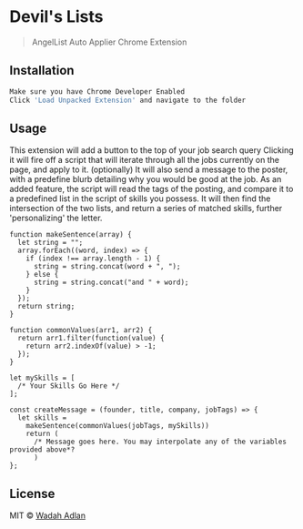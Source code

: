 # Devil's Lists

> AngelList Auto Applier Chrome Extension

## Installation

```sh
Make sure you have Chrome Developer Enabled
Click 'Load Unpacked Extension' and navigate to the folder
```

## Usage

This extension will add a button to the top of your job search query
Clicking it will fire off a script that will iterate through all the jobs currently on the page, and apply to it.
(optionally) It will also send a message to the poster, with a predefine blurb detailing why you would be good at the job.
As an added feature, the script will read the tags of the posting, and compare it to a predefined list in the script of skills you possess. It will then find the intersection of the two lists, and return a series of matched skills, further 'personalizing' the letter.

```
function makeSentence(array) {
  let string = "";
  array.forEach((word, index) => {
    if (index !== array.length - 1) {
      string = string.concat(word + ", ");
    } else {
      string = string.concat("and " + word);
    }
  });
  return string;
}

function commonValues(arr1, arr2) {
  return arr1.filter(function(value) {
    return arr2.indexOf(value) > -1;
  });
}

let mySkills = [
  /* Your Skills Go Here */
];

const createMessage = (founder, title, company, jobTags) => {
  let skills =
    makeSentence(commonValues(jobTags, mySkills))
    return (
      /* Message goes here. You may interpolate any of the variables provided above*?
      )
};

```

## License

MIT © [Wadah Adlan](www.wadah.us)
